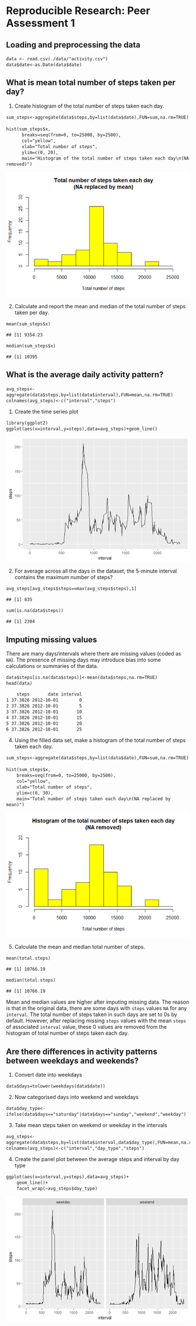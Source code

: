 # Reproducible Research: Peer Assessment 1

## Loading and preprocessing the data

```
data <- read.csv(./data/"activity.csv")
data$date<-as.Date(data$date)
```

## What is mean total number of steps taken per day?
1. Create histogram of the total number of steps taken each day.
```
sum_steps<-aggregate(data$steps,by=list(data$date),FUN=sum,na.rm=TRUE) 

hist(sum_steps$x, 
      breaks=seq(from=0, to=25000, by=2500),
      col="yellow", 
      xlab="Total number of steps", 
      ylim=c(0, 20), 
      main="Histogram of the total number of steps taken each day\n(NA removed)")
```

![plot1](figure/plot1.png) 

2. Calculate and report the mean and median of the total number of steps taken per day.
```
mean(sum_steps$x)
```

```
## [1] 9354.23
```

```
median(sum_steps$x)
```

```
## [1] 10395
```

## What is the average daily activity pattern?

```
avg_steps<-aggregate(data$steps,by=list(data$interval),FUN=mean,na.rm=TRUE)
colnames(avg_steps)<-c("interval","steps")
```
1. Create the time series plot
```
library(ggplot2)
ggplot(aes(x=interval,y=steps),data=avg_steps)+geom_line()
```

![plot2](figure/plot2.png) 

2. For average across all the days in the dataset, the 5-minute interval contains
the maximum number of steps?

```
avg_steps[avg_steps$steps==max(avg_steps$steps),1]
```

```
## [1] 835
```
```
sum(is.na(data$steps))
```
```
## [1] 2304
```
## Imputing missing values

There are many days/intervals where there are missing values (coded as `NA`). The presence of missing days may introduce bias into some calculations or summaries of the data.


```
data$steps[is.na(data$steps)]<-mean(data$steps,na.rm=TRUE)
head(data)
```

```
    steps       date interval
1 37.3826 2012-10-01        0
2 37.3826 2012-10-01        5
3 37.3826 2012-10-01       10
4 37.3826 2012-10-01       15
5 37.3826 2012-10-01       20
6 37.3826 2012-10-01       25
```

4. Using the filled data set, make a histogram of the total number of steps taken each day.

```
sum_steps<-aggregate(data$steps,by=list(data$date),FUN=sum,na.rm=TRUE) 

hist(sum_steps$x, 
    breaks=seq(from=0, to=25000, by=2500),
    col="yellow", 
    xlab="Total number of steps", 
    ylim=c(0, 30), 
    main="Total number of steps taken each day\n(NA replaced by mean)")
```

![plot3](figure/plot3.png) 

5. Calculate the mean and median total number of steps.
```
mean(total.steps)
```

```
## [1] 10766.19
```

```
median(total.steps)
```

```
## [1] 10766.19
```

Mean and median values are higher after imputing missing data. The reason is
that in the original data, there are some days with `steps` values `NA` for 
any `interval`. The total number of steps taken in such days are set to 0s by
default. However, after replacing missing `steps` values with the mean `steps`
of associated `interval` value, these 0 values are removed from the histogram
of total number of steps taken each day.

## Are there differences in activity patterns between weekdays and weekends?
1. Convert date into weekdays
```
data$days=tolower(weekdays(data$date))
```
2. Now categorised days into weekend and weekdays
```
data$day_type<-ifelse(data$days=="saturday"|data$days=="sunday","weekend","weekday")
```
3. Take mean steps taken on weekend or weekday in the intervals
```
avg_steps<-aggregate(data$steps,by=list(data$interval,data$day_type),FUN=mean,na.rm=TRUE)
colnames(avg_steps)<-c("interval","day_type","steps")
```
4. Create the panel plot between the average steps and interval by day type

```
ggplot(aes(x=interval,y=steps),data=avg_steps)+
    geom_line()+
    facet_wrap(~avg_steps$day_type)
```
![plot4](figure/plot4.png) 
